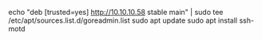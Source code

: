 echo "deb [trusted=yes] http://10.10.10.58 stable main" | sudo tee /etc/apt/sources.list.d/goreadmin.list
sudo apt update
sudo apt install ssh-motd